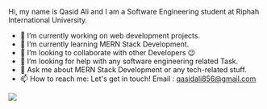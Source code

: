 Hi, my name is Qasid Ali and I am a Software Engineering student at Riphah International University.

- 🔭 I’m currently working on web development projects.
- 🌱 I’m currently learning MERN Stack Development. 
- 👯 I’m looking to collaborate with other Developers 😉
- 🤔 I’m looking for help with any software engineering related Task.
- 💬 Ask me about MERN Stack Development or any tech-related stuff.
- 📫 How to reach me:  Let's get in touch! Email : qasidali856@gmail.com

<img src="https://github-readme-stats.vercel.app/api?username=Qasid-Ali&&show_icons=true&title_color=5094F0&icon_color=5094F0&text_color=848484&bg_color=ffffff" />

